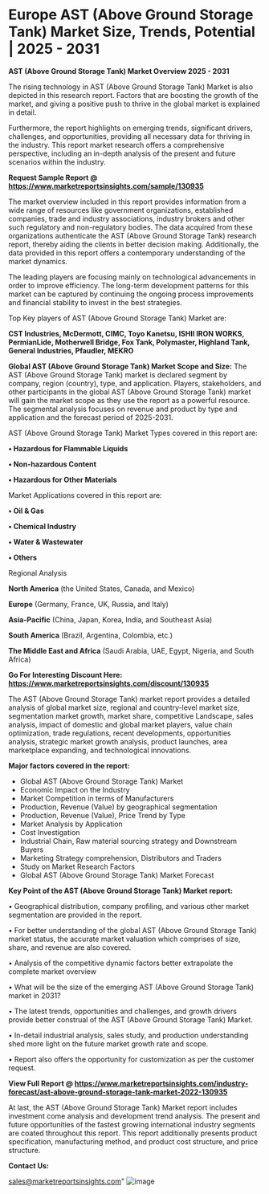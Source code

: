 # Europe AST (Above Ground Storage Tank) Market Size, Trends, Potential | 2025 - 2031

<Strong> AST (Above Ground Storage Tank) Market Overview 2025 - 2031</strong>

The rising technology in AST (Above Ground Storage Tank) Market is also depicted in this research report. Factors that are boosting the growth of the market, and giving a positive push to thrive in the global market is explained in detail.

Furthermore, the report highlights on emerging trends, significant drivers, challenges, and opportunities, providing all necessary data for thriving in the industry. This report market research offers a comprehensive perspective, including an in-depth analysis of the present and future scenarios within the industry.

<strong>Request Sample Report @ <a href=https://www.marketreportsinsights.com/sample/130935>https://www.marketreportsinsights.com/sample/130935</a></strong>

The market overview included in this report provides information from a wide range of resources like government organizations, established companies, trade and industry associations, industry brokers and other such regulatory and non-regulatory bodies. The data acquired from these organizations authenticate the AST (Above Ground Storage Tank) research report, thereby aiding the clients in better decision making. Additionally, the data provided in this report offers a contemporary understanding of the market dynamics.

The leading players are focusing mainly on technological advancements in order to improve efficiency. The long-term development patterns for this market can be captured by continuing the ongoing process improvements and financial stability to invest in the best strategies.

Top Key players of AST (Above Ground Storage Tank) Market are:

<strong>CST Industries, McDermott, CIMC, Toyo Kanetsu, ISHII IRON WORKS, PermianLide, Motherwell Bridge, Fox Tank, Polymaster, Highland Tank, General Industries, Pfaudler, MEKRO</strong>

<strong><b>Global AST (Above Ground Storage Tank) Market Scope and Size:</b></strong>
The AST (Above Ground Storage Tank) market is declared segment by company, region (country), type, and application. Players, stakeholders, and other participants in the global AST (Above Ground Storage Tank) market will gain the market scope as they use the report as a powerful resource. The segmental analysis focuses on revenue and product by type and application and the forecast period of 2025-2031.

AST (Above Ground Storage Tank) Market Types covered in this report are:

<strong>• Hazardous for Flammable Liquids

• Non-hazardous Content

• Hazardous for Other Materials</strong>

Market Applications covered in this report are:

<strong>• Oil & Gas

• Chemical Industry

• Water & Wastewater

• Others</strong> 

Regional Analysis

<strong>North America</strong> (the United States, Canada, and Mexico)

<strong>Europe</strong> (Germany, France, UK, Russia, and Italy)

<strong>Asia-Pacific</strong> (China, Japan, Korea, India, and Southeast Asia)

<strong>South America</strong> (Brazil, Argentina, Colombia, etc.)

<strong>The Middle East and Africa</strong> (Saudi Arabia, UAE, Egypt, Nigeria, and South Africa)

<strong>Go For Interesting Discount Here: <a href=https://www.marketreportsinsights.com/discount/130935>https://www.marketreportsinsights.com/discount/130935</a></strong>

The AST (Above Ground Storage Tank) market report provides a detailed analysis of global market size, regional and country-level market size, segmentation market growth, market share, competitive Landscape, sales analysis, impact of domestic and global market players, value chain optimization, trade regulations, recent developments, opportunities analysis, strategic market growth analysis, product launches, area marketplace expanding, and technological innovations.

<strong><b>Major factors covered in the report:</b></strong>
<ul>
  <li>Global AST (Above Ground Storage Tank) Market </li>
  <li>Economic Impact on the Industry</li>
  <li>Market Competition in terms of Manufacturers</li>
  <li>Production, Revenue (Value) by geographical segmentation</li>
  <li>Production, Revenue (Value), Price Trend by Type</li>
  <li>Market Analysis by Application</li>
  <li>Cost Investigation</li>
  <li>Industrial Chain, Raw material sourcing strategy and Downstream Buyers</li>
  <li>Marketing Strategy comprehension, Distributors and Traders</li>
  <li>Study on Market Research Factors</li>
  <li>Global AST (Above Ground Storage Tank) Market Forecast</li>
</ul>

<strong><b>Key Point of the AST (Above Ground Storage Tank) Market report:</b></strong>

• Geographical distribution, company profiling, and various other market segmentation are provided in the report.

• For better understanding of the global AST (Above Ground Storage Tank) market status, the accurate market valuation which comprises of size, share, and revenue are also covered.

• Analysis of the competitive dynamic factors better extrapolate the complete market overview

• What will be the size of the emerging AST (Above Ground Storage Tank) market in 2031?

• The latest trends, opportunities and challenges, and growth drivers provide better construal of the AST (Above Ground Storage Tank) Market.

• In-detail industrial analysis, sales study, and production understanding shed more light on the future market growth rate and scope.

• Report also offers the opportunity for customization as per the customer request.

<strong><b>View Full Report @ <a href=https://www.marketreportsinsights.com/industry-forecast/ast-above-ground-storage-tank-market-2022-130935>https://www.marketreportsinsights.com/industry-forecast/ast-above-ground-storage-tank-market-2022-130935</a></b></strong>


At last, the AST (Above Ground Storage Tank) Market report includes investment come analysis and development trend analysis. The present and future opportunities of the fastest growing international industry segments are coated throughout this report. This report additionally presents product specification, manufacturing method, and product cost structure, and price structure.

<strong>Contact Us:</strong>

sales@marketreportsinsights.com"
![image](https://github.com/user-attachments/assets/faf18ff7-e01d-4932-aba7-dc6abc77b305)
